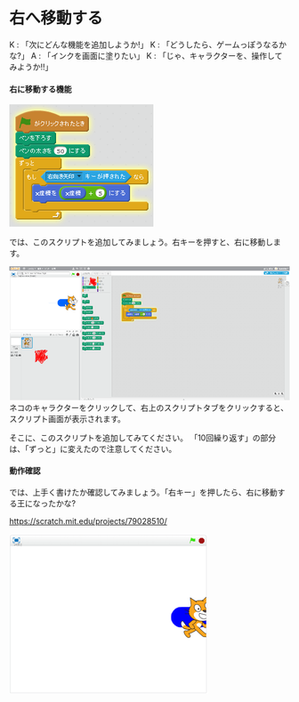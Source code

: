 # 右へ移動する

K : 「次にどんな機能を追加しようか!」
K : 「どうしたら、ゲームっぽうなるかな?」
A : 「インクを画面に塗りたい」
K : 「じゃ、キャラクターを、操作してみようか!!」

#### 右に移動する機能

![](move_002a.png)

では、このスクリプトを追加してみましょう。右キーを押すと、右に移動します。



![](move_001a.png)
ネコのキャラクターをクリックして、右上のスクリプトタブをクリックすると、スクリプト画面が表示されます。

そこに、このスクリプトを追加してみてください。
「10回繰り返す」の部分は、「ずっと」に変えたので注意してください。




#### 動作確認

では、上手く書けたか確認してみましょう。「右キー」を押したら、右に移動する王になったかな?

https://scratch.mit.edu/projects/79028510/

![](move_003a.png)



